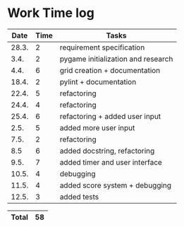 # Work Time log

| Date | Time | Tasks |
| --- | --- | --- |
| 28.3. |  2  |  requirement specification   |
| 3.4. |  2  |  pygame initialization and research |
| 4.4. |  6  | grid creation + documentation |
| 18.4. | 2 | pylint + documentation |
| 22.4. | 5 | refactoring |
| 24.4. | 4 | refactoring |
| 25.4. | 6 | refactoring + added user input |
| 2.5. | 5 | added more user input |
| 7.5. | 2 | refactoring |
| 8.5 | 6 | added docstring, refactoring |
| 9.5. | 7 | added timer and user interface |
| 10.5. | 4 | debugging |
| 11.5. | 4 | added score system + debugging |
| 12.5. | 3 | added tests |

| Total | 58 |
| --- | --- |

